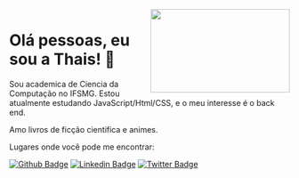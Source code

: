 <img align="right" width="250" height="150" src="http://meyerweb.com/bkkt/css.gif">

<h1>Olá pessoas, eu sou a Thais! 🌳</h1>

Sou academica de Ciencia da Computação no IFSMG. Estou atualmente estudando JavaScript/Html/CSS, e o meu interesse é o back end. 

Amo livros de ficção cientifica e animes. 


Lugares onde você pode me encontrar:

[![Github Badge](https://img.shields.io/badge/-Github-000?style=flat-square&logo=Github&logoColor=white&link=https://github.com/so-tha)](https://github.com/so-tha)
[![Linkedin Badge](https://img.shields.io/badge/-LinkedIn-blue?style=flat-square&logo=Linkedin&logoColor=white&link=https://www.linkedin.com/in/thais-souza-4b9ba1182/)](https://www.linkedin.com/in/thais-souza-4b9ba1182/)
[![Twitter Badge](https://img.shields.io/badge/-Twitter-1ca0f1?style=flat-square&labelColor=1ca0f1&logo=twitter&logoColor=white&link=https://twitter.com/nnyhan)](https://twitter.com/nnuyhan)

   

